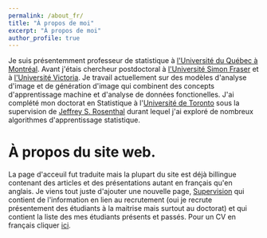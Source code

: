 ```yaml
---
permalink: /about_fr/
title: "À propos de moi"
excerpt: "À propos de moi"
author_profile: true
---
```


Je suis présentemment professeur de statistique à [l'Université du Québec à Montréal](https://statqam.uqam.ca). Avant j'étais chercheur postdoctoral à [l'Université Simon Fraser](https://www.sfu.ca/) et à [l'Université Victoria](https://www.uvic.ca/). Je travail actuellement sur des modèles d'analyse d'image et de génération d'image qui combinent des concepts d'apprentissage machine et d'analyse de données fonctionelles. J'ai complété mon doctorat en Statistique à l'[Université de Toronto](http://www.utstat.utoronto.ca) sous la supervision de [Jeffrey S. Rosenthal](http://probability.ca/jeff/) durant lequel j'ai exploré de nombreux algorithmes d'apprentissage statistique. 

À propos du site web.
=====

La page d'acceuil fut traduite mais la plupart du site est déjà billingue contenant des articles et des présentations autant en français qu'en anglais. Je viens tout juste d'ajouter une nouvelle page, [Supervision](https://cedricbeaulac.github.io/students) qui contient de l'information en lien au recrutement (oui je recrute présentement des étudiants à la maitrise mais surtout au doctorat) et qui contient la liste des mes étudiants présents et passés. Pour un CV en français cliquer [ici](https://cedricbeaulac.github.io/files/CV_Francais_112022.pdf).


